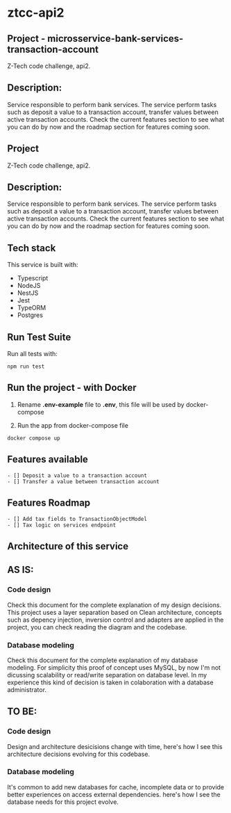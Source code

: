 # ztcc-api2

## Project - microsservice-bank-services-transaction-account
Z-Tech code challenge, api2.

## Description:
Service responsible to perform bank services. The service perform tasks such as deposit a value to a transaction account, transfer values between active transaction accounts. Check the current features section to see what you can do by now and the roadmap section for features coming soon.

## Project
Z-Tech code challenge, api2.

## Description:
Service responsible to perform bank services. The service perform tasks such as deposit a value to a transaction account, transfer values between active transaction accounts. Check the current features section to see what you can do by now and the roadmap section for features coming soon.

## Tech stack
This service is built with:
- Typescript
- NodeJS
- NestJS
- Jest
- TypeORM
- Postgres

## Run Test Suite
Run all tests with:
```
npm run test
```

## Run the project - with Docker

1. Rename **.env-example** file to **.env**, this file will be used by docker-compose

2. Run the app from docker-compose file
```
docker compose up
```

## Features available
    - [] Deposit a value to a transaction account
    - [] Transfer a value between transaction account

## Features Roadmap
    - [] Add tax fields to TransactionObjectModel
    - [] Tax logic on services endpoint

## Architecture of this service

## AS IS:
### Code design
Check this document for the complete explanation of my design decisions.
This project uses a layer separation based on Clean architecture, concepts such as depency injection, inversion control and adapters are applied in the project, you can check reading the diagram and the codebase.

### Database modeling
Check this document for the complete explanation of my database modeling.
For simplicity this proof of concept uses MySQL, by now I'm not dicussing scalability or read/write separation on database level. In my experience this kind of decision is taken in colaboration with a database administrator.

## TO BE:
### Code design
Design and architecture desicisions change with time, here's how I see this architecture decisions evolving for this codebase.

### Database modeling
It's common to add new databases for cache, incomplete data or to provide better experiences on access external dependencies. here's how I see the database needs for this project evolve.

